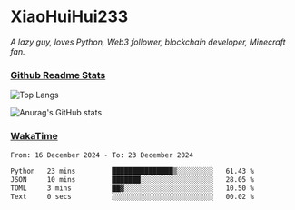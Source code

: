 # XiaoHuiHui233

*A lazy guy, loves Python, Web3 follower, blockchain developer, Minecraft fan.*

### [Github Readme Stats](https://github.com/anuraghazra/github-readme-stats)

![Top Langs](https://github-readme-stats.vercel.app/api/top-langs/?username=XiaoHuiHui233&layout=compact&theme=github_dark)

![Anurag's GitHub stats](https://github-readme-stats.vercel.app/api?username=XiaoHuiHui233&show_icons=true&theme=github_dark)

### [WakaTime](https://wakatime.com)

<!--START_SECTION:waka-->

```txt
From: 16 December 2024 - To: 23 December 2024

Python   23 mins         ███████████████▒░░░░░░░░░   61.43 %
JSON     10 mins         ███████░░░░░░░░░░░░░░░░░░   28.05 %
TOML     3 mins          ██▓░░░░░░░░░░░░░░░░░░░░░░   10.50 %
Text     0 secs          ░░░░░░░░░░░░░░░░░░░░░░░░░   00.02 %
```

<!--END_SECTION:waka-->
